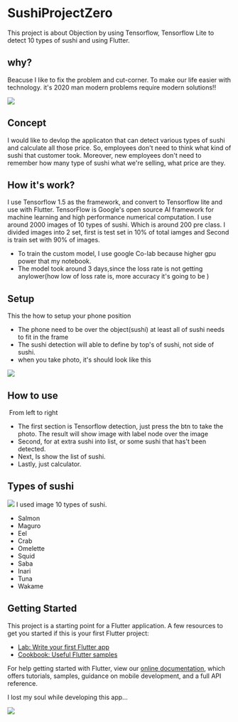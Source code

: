 # SushiProjectZero

This project is about Objection by using Tensorflow, Tensorflow Lite to detect 10 types of sushi and using Flutter.

## why?
Beacuse I like to fix the problem and cut-corner. To make our life easier with technology. it's 2020 man modern problems require modern solutions!!

<img src="https://media.giphy.com/media/9058ZMj6ooluP4UUPl/giphy.gif">

## Concept
I would like to devlop the applicaton that can detect various types of sushi and calculate all those price.
So, employees don't need to think what kind of sushi that customer took. 
Moreover, new employees don't need to remember how many type of sushi what we're selling, what price are they.

## How it's work?
I use Tensorflow 1.5 as the framework, and convert to Tensorflow lite and use with Flutter.
TensorFlow is Google's open source AI framework for machine learning and high performance numerical computation.
I use around 2000 images of 10 types of sushi. Which is around 200 pre class.
I divided images into 2 set, first is test set in 10% of total iamges and Second is train set with 90% of images.

- To train the custom model, I use google Co-lab because higher gpu power that my notebook.
- The model took around 3 days,since the loss rate is not getting anylower(how low of loss rate is, more accuracy it's going to be )

## Setup
This the how to setup your phone position
- The phone need to be over the object(sushi) at least all of sushi needs to fit in the frame
- The sushi detection will able to define by top's of sushi, not side of sushi. 
- when you take photo, it's should look like this
<img src="https://user-images.githubusercontent.com/39997819/114253739-9ada1780-99d5-11eb-9bc0-e4b80de8087b.jpg">

## How to use
<img scr="https://user-images.githubusercontent.com/39997819/114254216-3f5d5900-99d8-11eb-87a6-7d63d5746db2.jpg">
From left to right

- The first section is Tensorflow detection, just press the btn to take the photo. The result will show image with label node over the image
- Second, for at extra sushi into list, or some sushi that has't been detected.
- Next, Is show the list of sushi.
- Lastly, just calculator.


## Types of sushi
<img src="https://user-images.githubusercontent.com/39997819/114253368-1aff7d80-99d4-11eb-972c-3533a406bf58.png">
I used image 10 types of sushi.

- Salmon
- Maguro
- Eel
- Crab
- Omelette
- Squid
- Saba
- Inari
- Tuna
- Wakame


## Getting Started
This project is a starting point for a Flutter application.
A few resources to get you started if this is your first Flutter project:


- [Lab: Write your first Flutter app](https://flutter.dev/docs/get-started/codelab)
- [Cookbook: Useful Flutter samples](https://flutter.dev/docs/cookbook)

For help getting started with Flutter, view our
[online documentation](https://flutter.dev/docs), which offers tutorials,
samples, guidance on mobile development, and a full API reference.

I lost my soul while developing this app...

<img src="https://media.giphy.com/media/zOvBKUUEERdNm/giphy.gif"  />